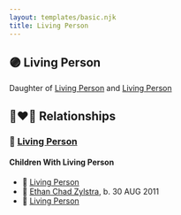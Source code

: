 ```yaml
---
layout: templates/basic.njk
title: Living Person
---
```

## 🟣 Living Person

Daughter of [Living Person](/people/8/89027494) and [Living Person](/people/4/47560746)

## 👩‍❤️‍👨 Relationships

### 🔵 [Living Person](/people/1/11240493)

#### Children With Living Person
* 🔵 [Living Person](/people/2/29576880)
* 🔵 [Ethan Chad Zylstra](/people/4/44066798), b. 30 AUG 2011
* 🔵 [Living Person](/people/6/6217596)